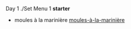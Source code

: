 Day 1
./Set Menu 1
**starter**
- moules à la marinière [moules-à-la-marinière](http://allrecipes.co.uk/recipe/1493/moules-marini-res.aspx)
